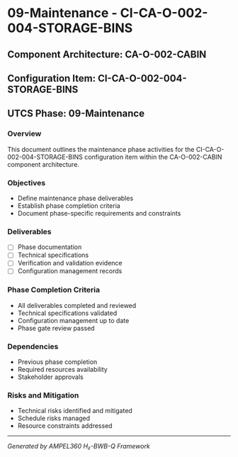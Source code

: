 # 09-Maintenance - CI-CA-O-002-004-STORAGE-BINS

## Component Architecture: CA-O-002-CABIN
## Configuration Item: CI-CA-O-002-004-STORAGE-BINS
## UTCS Phase: 09-Maintenance

### Overview
This document outlines the maintenance phase activities for the CI-CA-O-002-004-STORAGE-BINS configuration item within the CA-O-002-CABIN component architecture.

### Objectives
- Define maintenance phase deliverables
- Establish phase completion criteria
- Document phase-specific requirements and constraints

### Deliverables
- [ ] Phase documentation
- [ ] Technical specifications
- [ ] Verification and validation evidence
- [ ] Configuration management records

### Phase Completion Criteria
- All deliverables completed and reviewed
- Technical specifications validated
- Configuration management up to date
- Phase gate review passed

### Dependencies
- Previous phase completion
- Required resources availability
- Stakeholder approvals

### Risks and Mitigation
- Technical risks identified and mitigated
- Schedule risks managed
- Resource constraints addressed

---
*Generated by AMPEL360 H₂-BWB-Q Framework*
